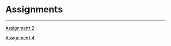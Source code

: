 # Assignments
-----
[Assignment 2](https://github.com/matiasrijo/assignments/blob/master/Assignment_week_2.ipynb)

[Assignment 4](https://github.com/matiasrijo/assignments/blob/master/Assignment_week_4.ipynb)
